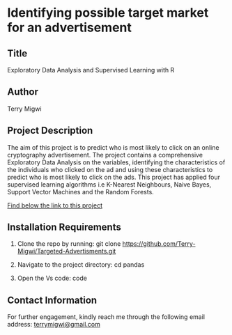 # Identifying possible target market for an advertisement

## Title
Exploratory Data Analysis and Supervised Learning with R 

## Author
Terry Migwi

## Project Description
The aim of this project is to predict who is most likely to click on an online cryptography advertisement. The project contains a comprehensive Exploratory Data Analysis on the variables, identifying the characteristics of the individuals who clicked on the ad and using these characteristics to predict who is most likely to click on the ads. This project has applied four supervised learning algorithms i.e K-Nearest Neighbours, Naive Bayes, Support Vector Machines and the Random Forests.

[Find below the link to this project](https://terry-migwi.github.io/Targeted-Advertisments/docs/Advertising---supervised-learning.html)
  
 ## Installation Requirements
1. Clone the repo by running: git clone https://github.com/Terry-Migwi/Targeted-Advertisments.git

2. Navigate to the project directory: cd pandas

3. Open the Vs code: code

## Contact Information
For further engagement, kindly reach me through the following email address: terrymigwi@gmail.com
